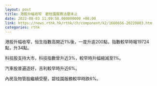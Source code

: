 ```yaml
---
layout: post
title: 港股升幅收窄　碧桂園服務沽壓未止
date: 2022-08-03 11:09:58.000000000 +08:00
link: https://news.rthk.hk/rthk/ch/component/k2/1660656-20220803.htm
categories: rthk
---
```


港股升幅收窄，恒生指數高開近1%後，一度升逾200點，指數較早時報19724點，升34點。

科技股支持大市，科技指數曾升近3%，較早時升幅縮減至1%。

汽車股普遍造好，吉利較早時升近6%。

內房及物管股繼續受壓，碧桂園服務較早時跌6%。

